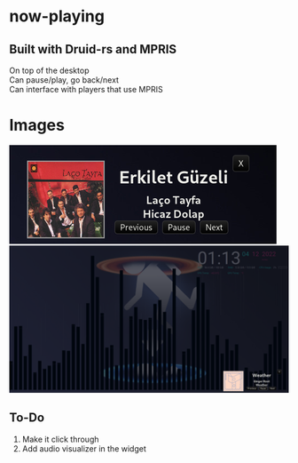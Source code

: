 # now-playing
## Built with Druid-rs and MPRIS
On top of the desktop  
Can pause/play, go back/next  
Can interface with players that use MPRIS  

# Images
![Close up of now-playing](images/closeup.png)
![With Cava in the background](images/Desktop.png)


## To-Do
1. Make it click through
1. Add audio visualizer in the widget

